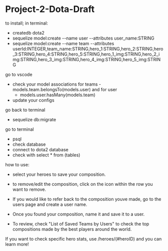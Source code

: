 # Project-2-Dota-Draft


to install; 
in terminal:
- createdb dota2
- sequelize model:create --name user --attributes user_name:STRING
- sequelize model:create --name team --attributes userId:INTEGER,team_name:STRING,hero_1:STRING,hero_2:STRING,hero_3:STRING,hero_4:STRING,hero_5:STRING,hero_1_img:STRING,hero_2_img:STRING,hero_3_img:STRING,hero_4_img:STRING,hero_5_img:STRING

go to vscode
- check your model associations
for teams
  -models.team.belongsTo(models.user) 
  and 
for user
  - models.user.hasMany(models.team)
- update your configs

go back to terminal
- sequelize db:migrate

go to terminal
- psql
- check database
- connect to dota2 database
- check with select * from (tables)



how to use:

- select your heroes to save your composition.
- to remove/edit the composition, click on the icon within the row you want to remove.

- If you would like to refer back to the composition youve made, go to the users page and create a user name.
- Once you found your composition, name it and save it to a user.
- To review, check "List of Saved Teams by Users" to check the top compositions made by the best players around the world.

If you want to check specific hero stats, use /heroes/(#heroID) and you can learn more!


